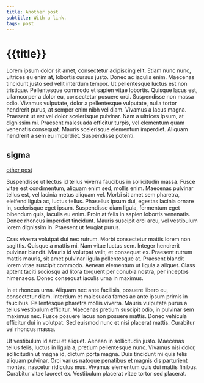 ```yaml
---
title: Another post
subtitle: With a link.
tags: post
---
```


# {{title}}

Lorem ipsum dolor sit amet, consectetur adipiscing elit. Etiam nunc nunc, ultrices eu enim at, lobortis cursus justo. Donec ac iaculis enim. Maecenas tincidunt justo sed velit interdum tempor. Ut pellentesque luctus est non tristique. Pellentesque commodo et sapien vitae lobortis. Quisque lacus est, ullamcorper a dolor eu, consectetur posuere orci. Suspendisse non massa odio. Vivamus vulputate, dolor a pellentesque vulputate, nulla tortor hendrerit purus, at semper enim nibh vel diam. Vivamus a lacus magna. Praesent ut est vel dolor scelerisque pulvinar. Nam a ultrices ipsum, at dignissim mi. Praesent malesuada efficitur turpis, vel elementum quam venenatis consequat. Mauris scelerisque elementum imperdiet. Aliquam hendrerit a sem eu imperdiet. Suspendisse potenti.

## sigma

[other post](../post)

Suspendisse ut lectus id tellus viverra faucibus in sollicitudin massa. Fusce vitae est condimentum, aliquam enim sed, mollis enim. Maecenas pulvinar tellus est, vel lacinia metus aliquam vel. Morbi sit amet sem pharetra, eleifend ligula ac, luctus tellus. Phasellus ipsum dui, egestas lacinia ornare in, scelerisque eget ipsum. Suspendisse diam ligula, fermentum eget bibendum quis, iaculis eu enim. Proin at felis in sapien lobortis venenatis. Donec rhoncus imperdiet tincidunt. Mauris suscipit orci arcu, vel vestibulum lorem dignissim in. Praesent ut feugiat purus.

Cras viverra volutpat dui nec rutrum. Morbi consectetur mattis lorem non sagittis. Quisque a mattis mi. Nam vitae luctus sem. Integer hendrerit pulvinar blandit. Mauris id volutpat velit, et consequat ex. Praesent rutrum mattis mauris, sit amet pulvinar ligula pellentesque at. Praesent blandit lorem vitae suscipit commodo. Aenean elementum ut ligula a aliquet. Class aptent taciti sociosqu ad litora torquent per conubia nostra, per inceptos himenaeos. Donec consequat iaculis urna in maximus.

In et rhoncus urna. Aliquam nec ante facilisis, posuere libero eu, consectetur diam. Interdum et malesuada fames ac ante ipsum primis in faucibus. Pellentesque pharetra mollis viverra. Mauris vulputate purus a tellus vestibulum efficitur. Maecenas pretium suscipit odio, in pulvinar sem maximus nec. Fusce posuere lacus non posuere mattis. Donec vehicula efficitur dui in volutpat. Sed euismod nunc et nisi placerat mattis. Curabitur vel rhoncus massa.

Ut vestibulum id arcu et aliquet. Aenean in sollicitudin justo. Maecenas tellus felis, luctus in ligula a, pretium pellentesque nunc. Vivamus nisi dolor, sollicitudin ut magna id, dictum porta magna. Duis tincidunt mi quis felis aliquam pulvinar. Orci varius natoque penatibus et magnis dis parturient montes, nascetur ridiculus mus. Vivamus elementum quis dui mattis finibus. Curabitur vitae laoreet ex. Vestibulum placerat vitae tortor sed placerat.
